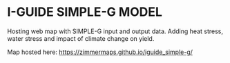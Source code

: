# I-GUIDE SIMPLE-G MODEL

Hosting web map with SIMPLE-G input and output data. Adding heat stress, water stress and impact of climate change on yield.

Map hosted here: https://zimmermaps.github.io/iguide_simple-g/
